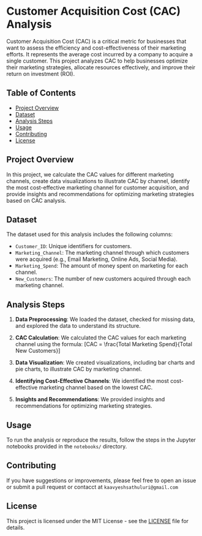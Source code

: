 # Customer Acquisition Cost (CAC) Analysis

Customer Acquisition Cost (CAC) is a critical metric for businesses that want to assess the efficiency and cost-effectiveness of their marketing efforts. It represents the average cost incurred by a company to acquire a single customer. This project analyzes CAC to help businesses optimize their marketing strategies, allocate resources effectively, and improve their return on investment (ROI).

## Table of Contents
- [Project Overview](#project-overview)
- [Dataset](#dataset)
- [Analysis Steps](#analysis-steps)
- [Usage](#usage)
- [Contributing](#contributing)
- [License](#license)

## Project Overview

In this project, we calculate the CAC values for different marketing channels, create data visualizations to illustrate CAC by channel, identify the most cost-effective marketing channel for customer acquisition, and provide insights and recommendations for optimizing marketing strategies based on CAC analysis.

## Dataset

The dataset used for this analysis includes the following columns:

- `Customer_ID`: Unique identifiers for customers.
- `Marketing_Channel`: The marketing channel through which customers were acquired (e.g., Email Marketing, Online Ads, Social Media).
- `Marketing_Spend`: The amount of money spent on marketing for each channel.
- `New_Customers`: The number of new customers acquired through each marketing channel.

## Analysis Steps

1. **Data Preprocessing**: We loaded the dataset, checked for missing data, and explored the data to understand its structure.

2. **CAC Calculation**: We calculated the CAC values for each marketing channel using the formula:
   \[CAC = \frac{Total Marketing Spend}{Total New Customers}\]

3. **Data Visualization**: We created visualizations, including bar charts and pie charts, to illustrate CAC by marketing channel.

4. **Identifying Cost-Effective Channels**: We identified the most cost-effective marketing channel based on the lowest CAC.

5. **Insights and Recommendations**: We provided insights and recommendations for optimizing marketing strategies.

## Usage

To run the analysis or reproduce the results, follow the steps in the Jupyter notebooks provided in the `notebooks/` directory.

## Contributing

If you have suggestions or improvements, please feel free to open an issue or submit a pull request or contacct at `kaavyeshsathuluri@gmail.com`

## License

This project is licensed under the MIT License - see the [LICENSE](LICENSE) file for details.

